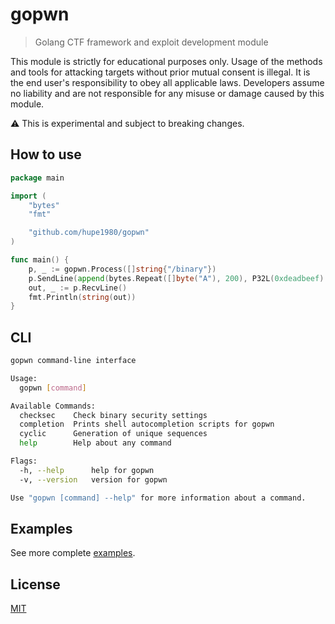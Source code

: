 # gopwn
> Golang CTF framework and exploit development module

This module is strictly for educational purposes only. Usage of the methods and tools for attacking targets without prior mutual consent is illegal. It is the end user's responsibility to obey all applicable laws. Developers assume no liability and are not responsible for any misuse or damage caused by this module.

:warning: This is experimental and subject to breaking changes.

## How to use
```go
package main

import (
	"bytes"
	"fmt"

	"github.com/hupe1980/gopwn"
)

func main() {
	p, _ := gopwn.Process([]string{"/binary"})
	p.SendLine(append(bytes.Repeat([]byte("A"), 200), P32L(0xdeadbeef)...))
	out, _ := p.RecvLine()
	fmt.Println(string(out))
}
```

## CLI
```bash
gopwn command-line interface

Usage:
  gopwn [command]

Available Commands:
  checksec    Check binary security settings
  completion  Prints shell autocompletion scripts for gopwn
  cyclic      Generation of unique sequences
  help        Help about any command

Flags:
  -h, --help      help for gopwn
  -v, --version   version for gopwn

Use "gopwn [command] --help" for more information about a command.
```
## Examples

See more complete [examples](https://github.com/hupe1980/exploit-exercises/tree/main/exploits/go).

## License
[MIT](LICENCE)

